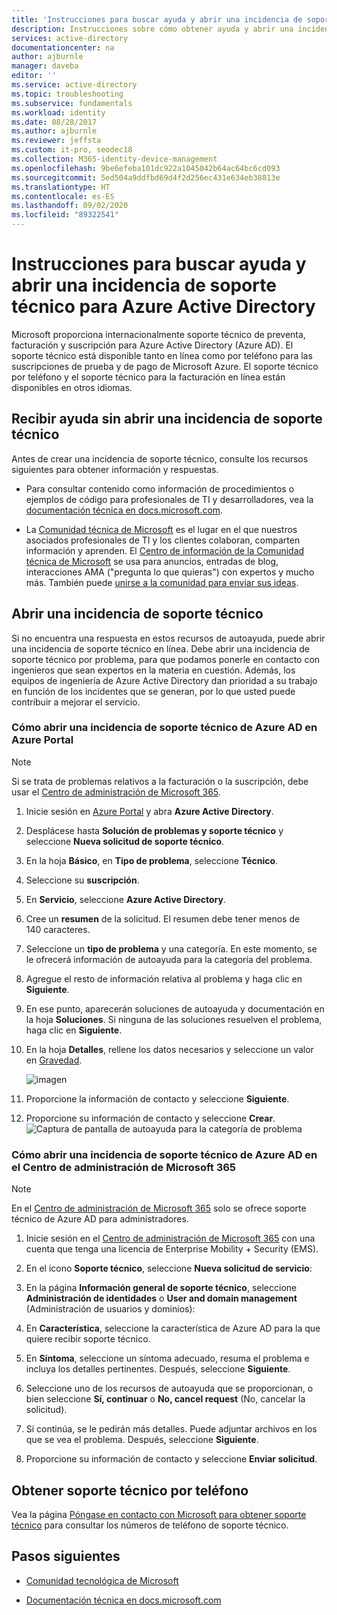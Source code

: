 ```yaml
---
title: 'Instrucciones para buscar ayuda y abrir una incidencia de soporte técnico: Azure Active Directory | Microsoft Docs'
description: Instrucciones sobre cómo obtener ayuda y abrir una incidencia de soporte técnico para Azure Active Directory.
services: active-directory
documentationcenter: na
author: ajburnle
manager: daveba
editor: ''
ms.service: active-directory
ms.topic: troubleshooting
ms.subservice: fundamentals
ms.workload: identity
ms.date: 08/28/2017
ms.author: ajburnle
ms.reviewer: jeffsta
ms.custom: it-pro, seodec18
ms.collection: M365-identity-device-management
ms.openlocfilehash: 9be6efeba101dc922a1045042b64ac64bc6cd093
ms.sourcegitcommit: 5ed504a9ddfbd69d4f2d256ec431e634eb38813e
ms.translationtype: HT
ms.contentlocale: es-ES
ms.lasthandoff: 09/02/2020
ms.locfileid: "89322541"
---
```

# <a name="find-help-and-open-a-support-ticket-for-azure-active-directory"></a>Instrucciones para buscar ayuda y abrir una incidencia de soporte técnico para Azure Active Directory
Microsoft proporciona internacionalmente soporte técnico de preventa, facturación y suscripción para Azure Active Directory (Azure AD). El soporte técnico está disponible tanto en línea como por teléfono para las suscripciones de prueba y de pago de Microsoft Azure. El soporte técnico por teléfono y el soporte técnico para la facturación en línea están disponibles en otros idiomas. 

## <a name="find-help-without-opening-a-support-ticket"></a>Recibir ayuda sin abrir una incidencia de soporte técnico

Antes de crear una incidencia de soporte técnico, consulte los recursos siguientes para obtener información y respuestas. 

* Para consultar contenido como información de procedimientos o ejemplos de código para profesionales de TI y desarrolladores, vea la [documentación técnica en docs.microsoft.com](../index.yml).

* La [Comunidad técnica de Microsoft](https://techcommunity.microsoft.com/) es el lugar en el que nuestros asociados profesionales de TI y los clientes colaboran, comparten información y aprenden. El [Centro de información de la Comunidad técnica de Microsoft](https://techcommunity.microsoft.com/t5/Community-Info-Center/ct-p/Community-Info-Center) se usa para anuncios, entradas de blog, interacciones AMA ("pregunta lo que quieras") con expertos y mucho más. También puede [unirse a la comunidad para enviar sus ideas](https://techcommunity.microsoft.com/t5/Communities/ct-p/communities).


## <a name="open-a-support-ticket"></a>Abrir una incidencia de soporte técnico

Si no encuentra una respuesta en estos recursos de autoayuda, puede abrir una incidencia de soporte técnico en línea. Debe abrir una incidencia de soporte técnico por problema, para que podamos ponerle en contacto con ingenieros que sean expertos en la materia en cuestión. Además, los equipos de ingeniería de Azure Active Directory dan prioridad a su trabajo en función de los incidentes que se generan, por lo que usted puede contribuir a mejorar el servicio.

### <a name="how-to-open-a-support-ticket-for-azure-ad-in-the-azure-portal"></a>Cómo abrir una incidencia de soporte técnico de Azure AD en Azure Portal

> [!NOTE]
> Si se trata de problemas relativos a la facturación o la suscripción, debe usar el [Centro de administración de Microsoft 365](https://admin.microsoft.com).
> 

1. Inicie sesión en [Azure Portal](https://portal.azure.com) y abra **Azure Active Directory**.
   
1. Desplácese hasta **Solución de problemas y soporte técnico** y seleccione **Nueva solicitud de soporte técnico**.
   
1. En la hoja **Básico**, en **Tipo de problema**, seleccione **Técnico**.

1. Seleccione su **suscripción**.

1. En **Servicio**, seleccione **Azure Active Directory**.

1. Cree un **resumen** de la solicitud. El resumen debe tener menos de 140 caracteres.
  
1. Seleccione un **tipo de problema** y una categoría. En este momento, se le ofrecerá información de autoayuda para la categoría del problema.
  
1. Agregue el resto de información relativa al problema y haga clic en **Siguiente**. 

1. En ese punto, aparecerán soluciones de autoayuda y documentación en la hoja **Soluciones**. Si ninguna de las soluciones resuelven el problema, haga clic en **Siguiente**. 

1. En la hoja **Detalles**, rellene los datos necesarios y seleccione un valor en [Gravedad](https://azure.microsoft.com/support/plans/response/). 
 
    ![imagen](https://user-images.githubusercontent.com/13383753/76565580-1c284900-6468-11ea-8c0f-85af98097b6f.png)
 
1. Proporcione la información de contacto y seleccione **Siguiente**. 

1. Proporcione su información de contacto y seleccione **Crear**.
  ![Captura de pantalla de autoayuda para la categoría de problema](./media/active-directory-troubleshooting-support-howto/open-support-ticket.png)

### <a name="how-to-open-a-support-ticket-for-azure-ad-in-the-microsoft-365-admin-center"></a>Cómo abrir una incidencia de soporte técnico de Azure AD en el Centro de administración de Microsoft 365

> [!NOTE]
> En el [Centro de administración de Microsoft 365](https://admin.microsoft.com) solo se ofrece soporte técnico de Azure AD para administradores. 

1. Inicie sesión en el [Centro de administración de Microsoft 365](https://admin.microsoft.com) con una cuenta que tenga una licencia de Enterprise Mobility + Security (EMS).

1. En el icono **Soporte técnico**, seleccione **Nueva solicitud de servicio**:

1. En la página **Información general de soporte técnico**, seleccione **Administración de identidades** o **User and domain management** (Administración de usuarios y dominios):

1. En **Característica**, seleccione la característica de Azure AD para la que quiere recibir soporte técnico.

1. En **Síntoma**, seleccione un síntoma adecuado, resuma el problema e incluya los detalles pertinentes. Después, seleccione **Siguiente**.

1. Seleccione uno de los recursos de autoayuda que se proporcionan, o bien seleccione **Sí, continuar** o **No, cancel request** (No, cancelar la solicitud).

1. Si continúa, se le pedirán más detalles. Puede adjuntar archivos en los que se vea el problema. Después, seleccione **Siguiente**.

1. Proporcione su información de contacto y seleccione **Enviar solicitud**.

## <a name="get-phone-support"></a>Obtener soporte técnico por teléfono

Vea la página [Póngase en contacto con Microsoft para obtener soporte técnico](https://portal.office.com/Support/ContactUs.aspx) para consultar los números de teléfono de soporte técnico.

##  <a name="next-steps"></a>Pasos siguientes

* [Comunidad tecnológica de Microsoft](https://techcommunity.microsoft.com/)

* [Documentación técnica en docs.microsoft.com](../index.yml)